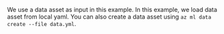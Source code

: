 We use a data asset as input in this example. In this example, we load data asset from local yaml. You can also create a data asset using `az ml data create --file data.yml`.